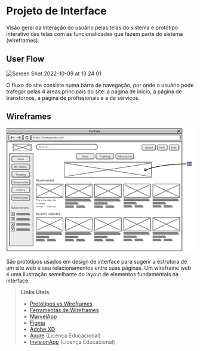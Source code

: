 
# Projeto de Interface

Visão geral da interação do usuário pelas telas do sistema e protótipo interativo das telas com as funcionalidades que fazem parte do sistema (wireframes).


## User Flow

<img width="729" alt="Screen Shot 2022-10-09 at 13 24 01" src="https://user-images.githubusercontent.com/110241105/194768141-e0861e5d-39cb-4cbd-8630-c959324e6758.png">

O fluxo do site consiste numa barra de navegação, por onde o usuário pode trafegar pelas 4 àreas principais do site: a página de início, a página de transtornos, a página de profissionais e a de serviços.


## Wireframes

![Exemplo de Wireframe](img/wireframe-example.png)

São protótipos usados em design de interface para sugerir a estrutura de um site web e seu relacionamentos entre suas páginas. Um wireframe web é uma ilustração semelhante do layout de elementos fundamentais na interface.
 
> **Links Úteis**:
> - [Protótipos vs Wireframes](https://www.nngroup.com/videos/prototypes-vs-wireframes-ux-projects/)
> - [Ferramentas de Wireframes](https://rockcontent.com/blog/wireframes/)
> - [MarvelApp](https://marvelapp.com/developers/documentation/tutorials/)
> - [Figma](https://www.figma.com/)
> - [Adobe XD](https://www.adobe.com/br/products/xd.html#scroll)
> - [Axure](https://www.axure.com/edu) (Licença Educacional)
> - [InvisionApp](https://www.invisionapp.com/) (Licença Educacional)
